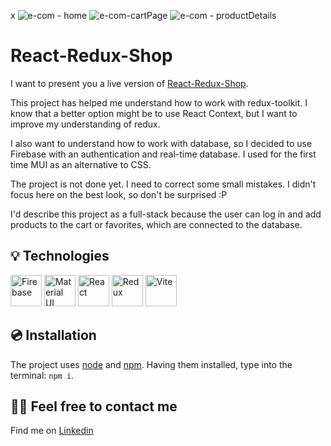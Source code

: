 x
![e-com - home](https://github.com/user-attachments/assets/0d8bf0bf-00db-457f-a873-98de0fc40524)
![e-com-cartPage](https://github.com/user-attachments/assets/cb59d894-28d9-4817-ba0f-e6ca3451e5c8)
![e-com - productDetails](https://github.com/user-attachments/assets/fd679d51-a0c8-4783-8b7b-484a2378ad12)




# React-Redux-Shop
I want to present you a live version of [React-Redux-Shop](https://react-redux-firebase-app.netlify.app).

This project has helped me understand how to work with redux-toolkit. I know that a better option might be to use React Context, but I want to improve my understanding of redux.

I also want to understand how to work with database, so I decided to use Firebase with an authentication and real-time database. I used for the first time MUI as an alternative to CSS.

The project is not done yet. I need to correct some small mistakes. I didn't focus here on the best look, so don't be surprised :P

I'd describe this project as a full-stack because the user can log in and add products to the cart or favorites, which are connected to the database. 

## 💡 Technologies
<div><img width="50" src="https://user-images.githubusercontent.com/25181517/189716855-2c69ca7a-5149-4647-936d-780610911353.png" alt="Firebase" title="Firebase"/>
	<img width="50" src="https://user-images.githubusercontent.com/25181517/189716630-fe6c084c-6c66-43af-aa49-64c8aea4a5c2.png" alt="Material UI" title="Material UI"/>
	<img width="50" src="https://user-images.githubusercontent.com/25181517/183897015-94a058a6-b86e-4e42-a37f-bf92061753e5.png" alt="React" title="React"/>
	<img width="50" src="https://user-images.githubusercontent.com/25181517/187896150-cc1dcb12-d490-445c-8e4d-1275cd2388d6.png" alt="Redux" title="Redux"/>
	<img width="50" src="https://github-production-user-asset-6210df.s3.amazonaws.com/62091613/261395532-b40892ef-efb8-4b0e-a6b5-d1cfc2f3fc35.png" alt="Vite" title="Vite"/>
</div>

## 💿 Installation                       
 The project uses [node](https://nodejs.org/en/) and [npm](https://www.npmjs.com/). Having them installed, type into the terminal: `npm i`.
 
## 🙋‍♂️ Feel free to contact me
Find me on [Linkedin](https://www.linkedin.com/in/fryderyk-jellinek/) 
